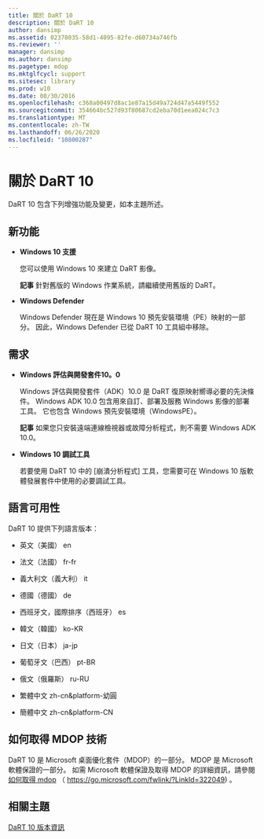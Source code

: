 ```yaml
---
title: 關於 DaRT 10
description: 關於 DaRT 10
author: dansimp
ms.assetid: 02378035-58d1-4095-82fe-d60734a746fb
ms.reviewer: ''
manager: dansimp
ms.author: dansimp
ms.pagetype: mdop
ms.mktglfcycl: support
ms.sitesec: library
ms.prod: w10
ms.date: 08/30/2016
ms.openlocfilehash: c368a00497d8ac1e87a15d49a724d47a5449f552
ms.sourcegitcommit: 354664bc527d93f80687cd2eba70d1eea024c7c3
ms.translationtype: MT
ms.contentlocale: zh-TW
ms.lasthandoff: 06/26/2020
ms.locfileid: "10800287"
---
```

# 關於 DaRT 10


DaRT 10 包含下列增強功能及變更，如本主題所述。

## <a href="" id="what-s-new"></a>新功能


-   **Windows 10 支援**

    您可以使用 Windows 10 來建立 DaRT 影像。

    **記事** 針對舊版的 Windows 作業系統，請繼續使用舊版的 DaRT。

     

-   **Windows Defender**

    Windows Defender 現在是 Windows 10 預先安裝環境（PE）映射的一部分。 因此，Windows Defender 已從 DaRT 10 工具組中移除。

## 需求


-   **Windows 評估與開發套件10。0**

    Windows 評估與開發套件（ADK）10.0 是 DaRT 復原映射嚮導必要的先決條件。 Windows ADK 10.0 包含用來自訂、部署及服務 Windows 影像的部署工具。 它也包含 Windows 預先安裝環境（WindowsPE）。

    **記事** 如果您只安裝遠端連線檢視器或故障分析程式，則不需要 Windows ADK 10.0。

     

-   **Windows 10 調試工具**

    若要使用 DaRT 10 中的 [崩潰分析程式] 工具，您需要可在 Windows 10 版軟體發展套件中使用的必要調試工具。

## 語言可用性


DaRT 10 提供下列語言版本：

-   英文（美國） en

-   法文（法國） fr-fr

-   義大利文（義大利） it

-   德國（德國） de

-   西班牙文，國際排序（西班牙） es

-   韓文（韓國） ko-KR

-   日文（日本） ja-jp

-   葡萄牙文（巴西） pt-BR

-   俄文（俄羅斯） ru-RU

-   繁體中文 zh-cn&platform-幼圓

-   簡體中文 zh-cn&platform-CN

## 如何取得 MDOP 技術


DaRT 10 是 Microsoft 桌面優化套件（MDOP）的一部分。 MDOP 是 Microsoft 軟體保證的一部分。 如需 Microsoft 軟體保證及取得 MDOP 的詳細資訊，請參閱[如何取得 mdop](https://go.microsoft.com/fwlink/?LinkId=322049) （ https://go.microsoft.com/fwlink/?LinkId=322049) 。

## 相關主題


[DaRT 10 版本資訊](release-notes-for-dart-10.md)

 

 






